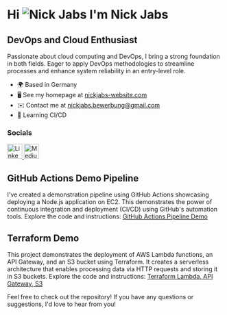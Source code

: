 # Hi ![Nick Jabs](https://user-images.githubusercontent.com/18350557/176309783-0785949b-9127-417c-8b55-ab5a4333674e.gif) I'm Nick Jabs

## DevOps and Cloud Enthusiast

Passionate about cloud computing and DevOps, I bring a strong foundation in both fields. Eager to apply DevOps methodologies to streamline processes and enhance system reliability in an entry-level role.

- 🌍 Based in Germany
- 🖥️ See my homepage at [nickjabs-website.com](http://nickjabs-website.com/)
- ✉️ Contact me at [nickjabs.bewerbung@gmail.com](mailto:nickjabs.bewerbung@gmail.com)
- 🧠 Learning CI/CD

### Socials

<a href="https://www.linkedin.com/in/nickjabs/" target="_blank" rel="noreferrer">
  <img src="https://raw.githubusercontent.com/danielcranney/readme-generator/main/public/icons/socials/linkedin.svg" alt="LinkedIn" width="35" height="35">
</a>
<a href="http://www.medium.com/@nickjabs" target="_blank" rel="noreferrer">
  <img src="https://seeklogo.com/images/M/medium-2020-new-icon-logo-454E46D050-seeklogo.com.png" alt="Medium" width="35" height="35">
</a>

## GitHub Actions Demo Pipeline

I've created a demonstration pipeline using GitHub Actions showcasing deploying a Node.js application on EC2. This demonstrates the power of continuous integration and deployment (CI/CD) using GitHub's automation tools.
Explore the code and instructions: [GitHub Actions Pipeline Demo](https://github.com/nickjabs/github-actions-pipeline)

## Terraform Demo

This project demonstrates the deployment of AWS Lambda functions, an API Gateway, and an S3 bucket using Terraform. It creates a serverless architecture that enables processing data via HTTP requests and storing it in S3 buckets.
Explore the code and instructions: [Terraform Lambda, API Gateway, S3](https://github.com/nickjabs/terraform-lambda-apigw-s3)

<p>Feel free to check out the repository! If you have any questions or suggestions, I'd love to hear from you! </p>

